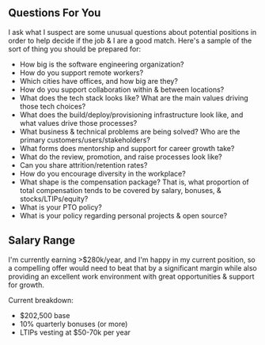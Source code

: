 ## Questions For You

I ask what I suspect are some unusual questions about potential positions in order to help decide if the job & I are a good match. Here's a sample of the sort of thing you should be prepared for:
* How big is the software engineering organization?
* How do you support remote workers?
* Which cities have offices, and how big are they?
* How do you support collaboration within & between locations?
* What does the tech stack looks like? What are the main values driving those tech choices?
* What does the build/deploy/provisioning infrastructure look like, and what values drive those processes?
* What business & technical problems are being solved? Who are the primary customers/users/stakeholders?
* What forms does mentorship and support for career growth take?
* What do the review, promotion, and raise processes look like?
* Can you share attrition/retention rates?
* How do you encourage diversity in the workplace?
* What shape is the compensation package? That is, what proportion of total compensation tends to be covered by salary, bonuses, & stocks/LTIPs/equity?
* What is your PTO policy?
* What is your policy regarding personal projects & open source?

## Salary Range
I'm currently earning >$280k/year, and I'm happy in my current position, so a compelling offer would need to beat that by a significant margin while also providing an excellent work environment with great opportunities & support for growth.

Current breakdown:
* $202,500 base
* 10% quarterly bonuses (or more)
* LTIPs vesting at $50-70k per year
